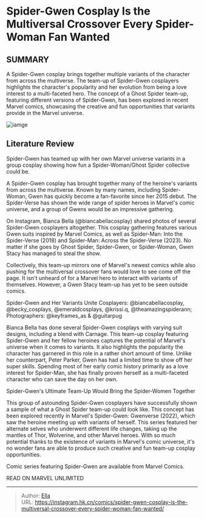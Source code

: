 # Spider-Gwen Cosplay Is the Multiversal Crossover Every Spider-Woman Fan Wanted


## SUMMARY 



  A Spider-Gwen cosplay brings together multiple variants of the character from across the multiverse.   The team-up of Spider-Gwen cosplayers highlights the character&#39;s popularity and her evolution from being a love interest to a multi-faceted hero.   The concept of a Ghost Spider team-up, featuring different versions of Spider-Gwen, has been explored in recent Marvel comics, showcasing the creative and fun opportunities that variants provide in the Marvel universe.  

![iamge](https://static1.srcdn.com/wordpress/wp-content/uploads/2023/12/spider-gwen.jpg)

## Literature Review

Spider-Gwen has teamed up with her own Marvel universe variants in a group cosplay showing how fun a Spider-Woman/Ghost Spider collective could be.




A Spider-Gwen cosplay has brought together many of the heroine&#39;s variants from across the multiverse. Known by many names, including Spider-Woman, Gwen has quickly become a fan-favorite since her 2015 debut. The Spider-Verse has shown the wide range of spider heroes in Marvel&#39;s comic universe, and a group of Gwens would be an impressive gathering.




On Instagram, Bianca Bella (@biancabellacosplay) shared photos of several Spider-Gwen cosplayers altogether. This cosplay gathering features various Gwen suits inspired by Marvel Comics, as well as Spider-Man: Into the Spider-Verse (2018) and Spider-Man: Across the Spider-Verse (2023). No matter if she goes by Ghost Spider, Spider-Gwen, or Spider-Woman, Gwen Stacy has managed to steal the show.


 

Collectively, this team-up mirrors one of Marvel&#39;s newest comics while also pushing for the multiversal crossover fans would love to see come off the page. It isn&#39;t unheard of for a Marvel hero to interact with variants of themselves. However, a Gwen Stacy team-up has yet to be seen outside comics.


 Spider-Gwen and Her Variants Unite 
Cosplayers: @biancabellacosplay, @becky_cosplays, @emeraldcosplays, @krissi.q, @theamazingspiderann; Photographers: @keyframes_as &amp; @guitarpug

 




Bianca Bella has done several Spider-Gwen cosplays with varying suit designs, including a blend with Carnage. This team-up cosplay featuring Spider-Gwen and her fellow heroines captures the potential of Marvel&#39;s universe when it comes to variants. It also highlights the popularity the character has garnered in this role in a rather short amount of time. Unlike her counterpart, Peter Parker, Gwen has had a limited time to show off her super skills. Spending most of her early comic history primarily as a love interest for Spider-Man, she has finally proven herself as a multi-faceted character who can save the day on her own.


 



 Spider-Gwen&#39;s Ultimate Team-Up Would Bring the Spider-Women Together 

 




This group of astounding Spider-Gwen cosplayers have successfully shown a sample of what a Ghost Spider team-up could look like. This concept has been explored recently in Marvel&#39;s Spider-Gwen: Gwenverse (2022), which saw the heroine meeting up with variants of herself. This series featured her alternate selves who underwent different life changes, taking up the mantles of Thor, Wolverine, and other Marvel heroes. With so much potential thanks to the existence of variants in Marvel&#39;s comic universe, it&#39;s no wonder fans are able to produce such creative and fun team-up cosplay opportunities.

Comic series featuring Spider-Gwen are available from Marvel Comics.

READ ON MARVEL UNLIMITED



---

> Author: [Ella](https://instagram.hk.cn/)  
> URL: https://instagram.hk.cn/comics/spider-gwen-cosplay-is-the-multiversal-crossover-every-spider-woman-fan-wanted/  

